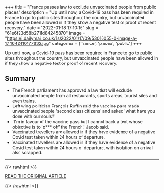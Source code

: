 +++
title = "France passes law to exclude unvaccinated people from public places"
description = "Up until now, a Covid-19 pass has been required in France to go to public sites throughout the country, but unvaccinated people have been allowed in if they show a negative test or proof of recent recovery."
date = "2022-01-18 17:10:16"
slug = "61e6f23d58b2711d84245870"
image = "https://i.dailymail.co.uk/1s/2022/01/17/09/53016055-0-image-a-17_1642410177832.jpg"
categories = ['france', 'places', 'public']
+++

Up until now, a Covid-19 pass has been required in France to go to public sites throughout the country, but unvaccinated people have been allowed in if they show a negative test or proof of recent recovery.

## Summary

- The French parliament has approved a law that will exclude unvaccinated people from all restaurants, sports areas, tourist sites and even trains.
- Left wing politician François Ruffin said the vaccine pass made unvaccinated people 'second class citizens' and asked 'what have you done with our souls?'
- 'I'm in favour of the vaccine pass but I cannot back a text whose objective is to 'p*** off' the French,' Jacob said.
- Vaccinated travellers are allowed in if they have evidence of a negative Covid test taken within 24 hours of departure.
- Vaccinated travellers are allowed in if they have evidence of a negative Covid test taken within 24 hours of departure, with isolation on arrival also scrapped.

---

{{< rawhtml >}}
  <p class="article-category">
    <a target="_blank" href="https://www.dailymail.co.uk/news/article-10409899/French-parliament-approves-law-exclude-unvaccinated-people-public-places.html">READ THE ORIGINAL ARTICLE</a>
  </p>
{{< /rawhtml >}}
